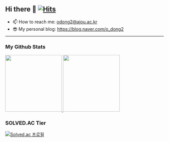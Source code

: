 ## Hi there 👋 [![Hits](https://hits.seeyoufarm.com/api/count/incr/badge.svg?url=https%3A%2F%2Fgithub.com%2Fmaetdor&count_bg=%23FE9D45&title_bg=%23919191&icon=&icon_color=%23A55F5F&title=hits&edge_flat=false)](https://hits.seeyoufarm.com) 

- 📫 How to reach me: odong2@ajou.ac.kr
- 😎 My personal blog: https://blog.naver.com/o_dong2

<hr>

### My Github Stats

<a href="#">
  <img src="https://github-readme-stats.vercel.app/api?username=maetdori&theme=react&show_icons=true" height="180px">
</a>
<a href="#">
  <img src="https://github-readme-stats.vercel.app/api/top-langs/?username=maetdori&theme=react&exclude_repo=Jagi,assignment&layout=compact" height="180px">
</a>

### SOLVED.AC Tier
[![Solved.ac 프로필](http://mazassumnida.wtf/api/v2/generate_badge?boj=odong2)](https://solved.ac/odong2)

<!--
**maetdori/maetdori** is a ✨ _special_ ✨ repository because its `README.md` (this file) appears on your GitHub profile.

Here are some ideas to get you started:

- 🔭 I’m currently working on ...
- 🌱 I’m currently learning ...
- 👯 I’m looking to collaborate on ...
- 🤔 I’m looking for help with ...
- 💬 Ask me about ...
- 📫 How to reach me: ...
- 😄 Pronouns: ...
- ⚡ Fun fact: ...
-->
